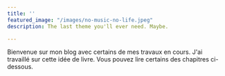 ```yaml
---
title: ''
featured_image: "/images/no-music-no-life.jpeg"
description: The last theme you'll ever need. Maybe.

---
```

Bienvenue sur mon blog avec certains de mes travaux en cours. J'ai travaillé sur cette idée de livre. Vous pouvez lire certains des chapitres ci-dessous.